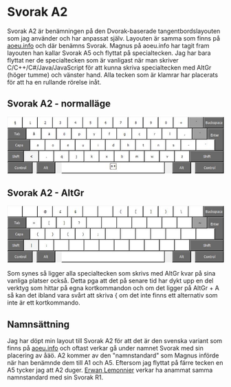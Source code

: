 # Svorak A2

Svorak A2 är benämningen på den Dvorak-baserade tangentbordslayouten som jag använder och har anpassat själv. Layouten är samma som finns på [aoeu.info](http://aoeu.info) och där benämns Svorak. Magnus på aoeu.info har tagit fram layouten han kallar Svorak A5 och flyttat på specialtecken. Jag har bara flyttat ner de specialtecken som är vanligast när man skriver C/C++/C#/Java/JavaScript för att kunna skriva specialtecken med AltGr (höger tumme) och vänster hand. Alla tecken som är klamrar har placerats för att ha en rullande rörelse inåt. 

## Svorak A2 - normalläge
![Svorak A2](SvorakA2.png)
## Svorak A2 - AltGr
![Svorak A2 AltGr](SvorakA2AltGr.png)

Som synes så ligger alla specialtecken som skrivs med AltGr kvar på sina vanliga platser också. Detta pga att det på senare tid har dykt upp en del verktyg som hittar på egna kortkommandon och om det ligger på AltGr + A så kan det ibland vara svårt att skriva { om det inte finns ett alternativ som inte är ett kortkommando. 

## Namnsättning
Jag har döpt min layout till Svorak A2 för att det är den svenska variant som finns på [aoeu.info](http://aoeu.info) och oftast verkar gå under namnet Svorak med sin placering av åäö. A2 kommer av den "namnstandard" som Magnus införde när han benämnde dem till A1 och A5. Eftersom jag flyttat på färre tecken en A5 tycker jag att A2 duger. [Erwan Lemonnier](http://erwan.lemonnier.se/svorak.php) verkar ha anammat samma namnstandard med sin Svorak R1. 
